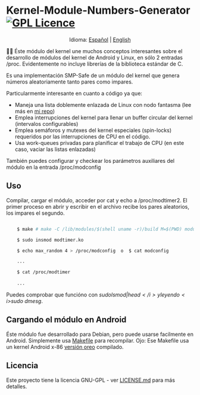 # Kernel-Module-Numbers-Generator [![GPL Licence](https://badges.frapsoft.com/os/gpl/gpl.png?v=103)](https://opensource.org/licenses/GPL-3.0/)
  <p align="center">
  <span>Idioma:</span> 
  <a href="">Español</a> |
  <a href="https://github.com/Zildj1an/Kernel-Module-Numbers-Generator">English</a> 
</p>

👨‍🔧 Éste módulo del kernel une muchos conceptos interesantes sobre el desarrollo de módulos del kernel de Android y Linux, en sólo 2 entradas /proc.
Evidentemente no incluye librerías de la biblioteca estándar de C.

Es una implementación SMP-Safe de un módulo del kernel que genera números aleatoriamente tanto pares como impares.

Particularmente interesante en cuanto a código ya que:
* Maneja una lista doblemente enlazada de Linux con nodo fantasma (lee más en <a href="https://github.com/Zildj1an/Linux-Linked-Lists">mi repo</a>)
* Emplea interrupciones del kernel para llenar un buffer circular del kernel (intervalos configurables)
* Emplea semáforos y mutexes del kernel especiales (spin-locks) requeridos por las interrupciones de CPU en el código.
* Usa work-queues privadas para planificar el trabajo de CPU (en este caso, vaciar las listas enlazadas)

También puedes configurar y checkear los parámetros auxiliares del módulo en la entrada /proc/modconfig 

## Uso
Compilar, cargar el módulo, acceder por cat y echo a /proc/modtimer2. El primer proceso en abrir y escribir en el archivo recibe los pares aleatorios, los impares el segundo.

```bash

    $ make # make -C /lib/modules/$(shell uname -r)/build M=$(PWD) modules

    $ sudo insmod modtimer.ko

    $ echo max_random 4 > /proc/modconfig  o  $ cat modconfig

    ...

    $ cat /proc/modtimer
    
    ...


```
Puedes comprobar que funcióno con <i> $sudo lsmod | head </i> y leyendo <i>$sudo dmesg</i>.

## Cargando el módulo en Android

Éste módulo fue desarrollado para Debian, pero puede usarse facilmente en Android.
Simplemente usa <a href="https://github.com/Zildj1an/Kernel-Module-Numbers-Generator/blob/master/Makefile_Android">Makefile</a> para recompilar.
Ojo: Ese Makefile usa un kernel Android x-86 <a href= "https://www.android.com/versions/oreo-8-0/"> versión oreo</a> compilado.

## Licencia
Este proyecto tiene la licencia GNU-GPL - ver <a href="https://github.com/Zildj1an/Kernel-Numbers-Generator/blob/master/LICENSE">LICENSE.md</a> para más detalles.

